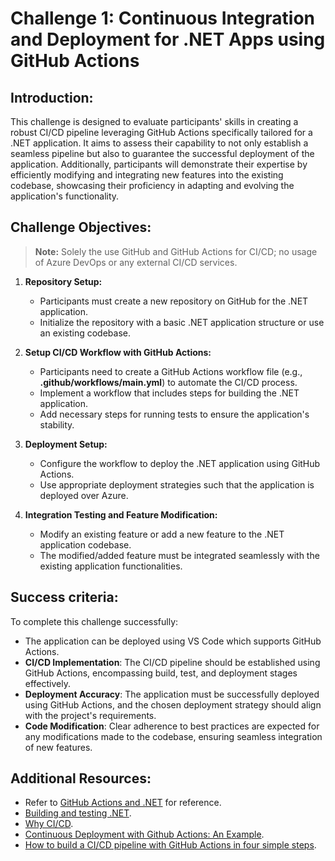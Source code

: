 # Challenge 1:  Continuous Integration and Deployment for .NET Apps using GitHub Actions

## Introduction:
This challenge is designed to evaluate participants' skills in creating a robust CI/CD pipeline leveraging GitHub Actions specifically tailored for a .NET application. It aims to assess their capability to not only establish a seamless pipeline but also to guarantee the successful deployment of the application. Additionally, participants will demonstrate their expertise by efficiently modifying and integrating new features into the existing codebase, showcasing their proficiency in adapting and evolving the application's functionality.

## Challenge Objectives:

>**Note:** Solely the use GitHub and GitHub Actions for CI/CD; no usage of Azure DevOps or any external CI/CD services.

1. **Repository Setup:**
   - Participants must create a new repository on GitHub for the .NET application.
   - Initialize the repository with a basic .NET application structure or use an existing codebase.

2. **Setup CI/CD Workflow with GitHub Actions:**

   -  Participants need to create a GitHub Actions workflow file (e.g., **.github/workflows/main.yml**) to automate the CI/CD process.
   -  Implement a workflow that includes steps for building the .NET application.
   -  Add necessary steps for running tests to ensure the application's stability.
  
3. **Deployment Setup:**
   - Configure the workflow to deploy the .NET application using GitHub Actions.
   - Use appropriate deployment strategies such that the application is deployed over Azure.

4. **Integration Testing and Feature Modification:**
   - Modify an existing feature or add a new feature to the .NET application codebase.
   - The modified/added feature must be integrated seamlessly with the existing application functionalities.
  
## Success criteria:
To complete this challenge successfully:

- The application can be deployed using VS Code which supports GitHub Actions.
- **CI/CD Implementation**: The CI/CD pipeline should be established using GitHub Actions, encompassing build, test, and deployment stages effectively.
- **Deployment Accuracy**: The application must be successfully deployed using GitHub Actions, and the chosen deployment strategy should align with the project's requirements.
- **Code Modification**: Clear adherence to best practices are expected for any modifications made to the codebase, ensuring seamless integration of new features.

## Additional Resources:

- Refer to [GitHub Actions and .NET](https://learn.microsoft.com/en-us/dotnet/devops/github-actions-overview) for reference.
- [Building and testing .NET](https://docs.github.com/en/actions/automating-builds-and-tests/building-and-testing-net).
- [Why CI/CD](https://resources.github.com/ci-cd/).
- [Continuous Deployment with Github Actions: An Example](https://www.dolthub.com/blog/2020-11-23-continous-deployment-with-github-actions/).
- [How to build a CI/CD pipeline with GitHub Actions in four simple steps](https://github.blog/2022-02-02-build-ci-cd-pipeline-github-actions-four-steps/).
